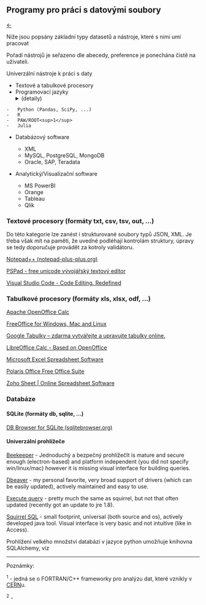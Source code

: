 ## Programy pro práci s datovými soubory

[←](../Readme.md)

Níže jsou popsány základní typy datasetů a nástroje, které s nimi umí pracovat

Pořadí nástrojů je seřazeno dle abecedy, preference je ponechána čistě na uživateli.

Univerzální nástroje k práci s daty

-   Textové a tabulkové procesory 
-   Programovací jazyky <details>
    <summary>
         (detaily)
    </summary>
    (Srovnání oblíbenosti programovacích jazyků z roku 2020 [zdroj stackoverflow.com])[https://insights.stackoverflow.com/survey/2020#technology-most-loved-dreaded-and-wanted-languages]
</details>  

	-   Python (Pandas, SciPy, ...)
	-   R
    -   PAW/ROOT<sup>1</sup>
	-   Julia

-   Databázový software

	-   XML
	-   MySQL, PostgreSQL, MongoDB
	-   Oracle, SAP, Teradata

-   Analytický/Visualizační software

	-   MS PowerBI
    -   Orange
	-   Tableau
	-   Qlik



### Textové procesory (formáty txt, csv, tsv, out, ...) 

Do této kategorie lze zanést i strukturované soubory typů JSON, XML. Je třeba však mít na paměti, že uvedné podléhají kontrolám struktury, úpravy se tedy doporučuje provádět za kotroly validátoru. 

[Notepad++ (notepad-plus-plus.org)](https://notepad-plus-plus.org/)

[PSPad - free unicode vývojářský textový editor](http://www.pspad.com/cz/download.php)

[Visual Studio Code - Code Editing. Redefined](https://code.visualstudio.com/)

### Tabulkové procesory (formáty xls, xlsx, odf, ...)

[Apache OpenOffice Calc](http://www.openoffice.org/product/calc.html)

[FreeOffice for Windows, Mac and Linux](https://www.freeoffice.com/en/)

[Google Tabulky – zdarma vytvářejte a upravujte tabulky online.](https://www.google.co.uk/sheets/about/)

[LibreOffice Calc - Based on OpenOffice](https://www.libreoffice.org/discover/calc/)

[Microsoft Excel Spreadsheet Software](https://www.microsoft.com/en-us/microsoft-365/excel)

[Polaris Office Free Office Suite](https://www.polarisoffice.com/en/office)

[Zoho Sheet | Online Spreadsheet Software](https://www.zoho.com/sheet/?src=zoho-home&ireft=ohome)


<!-- #region -->
### Databáze

#### SQLite (formáty db, sqlite, ...) 

[DB Browser for SQLite (sqlitebrowser.org)](https://sqlitebrowser.org/)


#### Univerzální prohlížeče

[Beekeeper](https://www.beekeeperstudio.io/) - Jednoduchý a bezpečný prohlížečIt is mature and secure enough (electron-based) and platform independent (you did not specify win/linux/mac) however it is missing visual interface for building queries.

[Dbeaver](https://dbeaver.io/) - my personal favorite, very broad support of drivers (which can be easily updated), actively maintained and easy to use.

[Execute query](http://executequery.org/index.php) - pretty much the same as squirrel, but not that often updated (recently got an update to jre 1.8).

[Squirrel SQL](http://www.squirrelsql.org/) - small footprint, universal (both source and os), actively developed java tool. Visual interface is very basic and not intuitive (like in Access).

Prohlížení velkého množství databází v jazyce python umožňuje knihovna SQLAlchemy, viz 
<!-- #endregion -->

--------
Poznámky:

<sup>1</sup> - jedná se o FORTRAN/C++ frameworky pro analýzu dat, které vznikly v [CERN](https://en.wikipedia.org/wiki/CERN)u.

<sup>2</sup> -
